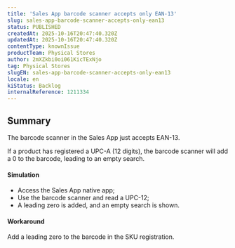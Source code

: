 ```yaml
---
title: 'Sales App barcode scanner accepts only EAN-13'
slug: sales-app-barcode-scanner-accepts-only-ean13
status: PUBLISHED
createdAt: 2025-10-16T20:47:40.320Z
updatedAt: 2025-10-16T20:47:40.320Z
contentType: knownIssue
productTeam: Physical Stores
author: 2mXZkbi0oi061KicTExNjo
tag: Physical Stores
slugEN: sales-app-barcode-scanner-accepts-only-ean13
locale: en
kiStatus: Backlog
internalReference: 1211334
---
```


## Summary


The barcode scanner in the Sales App just accepts EAN-13.

If a product has registered a UPC-A (12 digits), the barcode scanner will add a 0 to the barcode, leading to an empty search.


#### Simulation



- Access the Sales App native app;
- Use the barcode scanner and read a UPC-12;
- A leading zero is added, and an empty search is shown.


#### Workaround


Add a leading zero to the barcode in the SKU registration.


